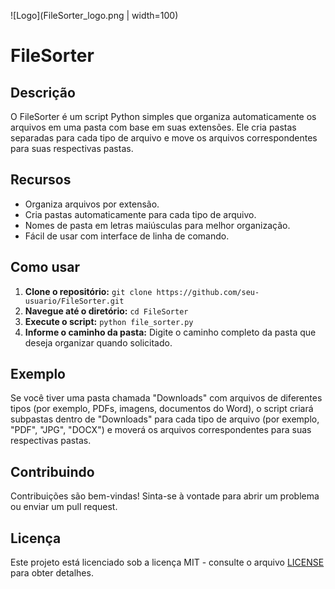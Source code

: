 ![Logo](FileSorter_logo.png  | width=100)

# FileSorter

## Descrição

O FileSorter é um script Python simples que organiza automaticamente os arquivos em uma pasta com base em suas extensões. Ele cria pastas separadas para cada tipo de arquivo e move os arquivos correspondentes para suas respectivas pastas.

## Recursos

* Organiza arquivos por extensão.
* Cria pastas automaticamente para cada tipo de arquivo.
* Nomes de pasta em letras maiúsculas para melhor organização.
* Fácil de usar com interface de linha de comando.

## Como usar

1. **Clone o repositório:** `git clone https://github.com/seu-usuario/FileSorter.git`
2. **Navegue até o diretório:** `cd FileSorter`
3. **Execute o script:** `python file_sorter.py`
4. **Informe o caminho da pasta:** Digite o caminho completo da pasta que deseja organizar quando solicitado.

## Exemplo

Se você tiver uma pasta chamada "Downloads" com arquivos de diferentes tipos (por exemplo, PDFs, imagens, documentos do Word), o script criará subpastas dentro de "Downloads" para cada tipo de arquivo (por exemplo, "PDF", "JPG", "DOCX") e moverá os arquivos correspondentes para suas respectivas pastas.

## Contribuindo

Contribuições são bem-vindas! Sinta-se à vontade para abrir um problema ou enviar um pull request.

## Licença

Este projeto está licenciado sob a licença MIT - consulte o arquivo [LICENSE](LICENSE) para obter detalhes.
